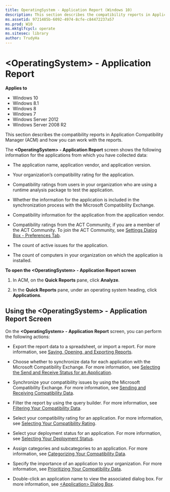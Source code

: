 ```yaml
---
title: OperatingSystem - Application Report (Windows 10)
description: This section describes the compatibility reports in Application Compatibility Manager (ACM) and how you can work with the reports.
ms.assetid: 9721485b-6092-4974-8cfe-c84472237a57
ms.prod: W10
ms.mktglfcycl: operate
ms.sitesec: library
author: TrudyHa
---
```


# &lt;OperatingSystem&gt; - Application Report


**Applies to**

-   Windows 10
-   Windows 8.1
-   Windows 8
-   Windows 7
-   Windows Server 2012
-   Windows Server 2008 R2

This section describes the compatibility reports in Application Compatibility Manager (ACM) and how you can work with the reports.

The **&lt;OperatingSystem&gt; - Application Report** screen shows the following information for the applications from which you have collected data:

-   The application name, application vendor, and application version.

-   Your organization’s compatibility rating for the application.

-   Compatibility ratings from users in your organization who are using a runtime analysis package to test the application.

-   Whether the information for the application is included in the synchronization process with the Microsoft Compatibility Exchange.

-   Compatibility information for the application from the application vendor.

-   Compatibility ratings from the ACT Community, if you are a member of the ACT Community. To join the ACT Community, see [Settings Dialog Box - Preferences Tab](act-settings-dialog-box-preferences-tab.md).

-   The count of active issues for the application.

-   The count of computers in your organization on which the application is installed.

**To open the &lt;OperatingSystem&gt; - Application Report screen**

1.  In ACM, on the **Quick Reports** pane, click **Analyze**.

2.  In the **Quick Reports** pane, under an operating system heading, click **Applications**.

## <a href="" id="using-the--operatingsystem----application-report-screen"></a>Using the &lt;OperatingSystem&gt; - Application Report Screen


On the **&lt;OperatingSystem&gt; - Application Report** screen, you can perform the following actions:

-   Export the report data to a spreadsheet, or import a report. For more information, see [Saving, Opening, and Exporting Reports](saving-opening-and-exporting-reports.md).

-   Choose whether to synchronize data for each application with the Microsoft Compatibility Exchange. For more information, see [Selecting the Send and Receive Status for an Application](selecting-the-send-and-receive-status-for-an-application.md).

-   Synchronize your compatibility issues by using the Microsoft Compatibility Exchange. For more information, see [Sending and Receiving Compatibility Data](sending-and-receiving-compatibility-data.md).

-   Filter the report by using the query builder. For more information, see [Filtering Your Compatibility Data](filtering-your-compatibility-data.md).

-   Select your compatibility rating for an application. For more information, see [Selecting Your Compatibility Rating](selecting-your-compatibility-rating.md).

-   Select your deployment status for an application. For more information, see [Selecting Your Deployment Status](selecting-your-deployment-status.md).

-   Assign categories and subcategories to an application. For more information, see [Categorizing Your Compatibility Data](categorizing-your-compatibility-data.md).

-   Specify the importance of an application to your organization. For more information, see [Prioritizing Your Compatibility Data](prioritizing-your-compatibility-data.md).

-   Double-click an application name to view the associated dialog box. For more information, see [&lt;Application&gt; Dialog Box](application-dialog-box.md).

 

 





